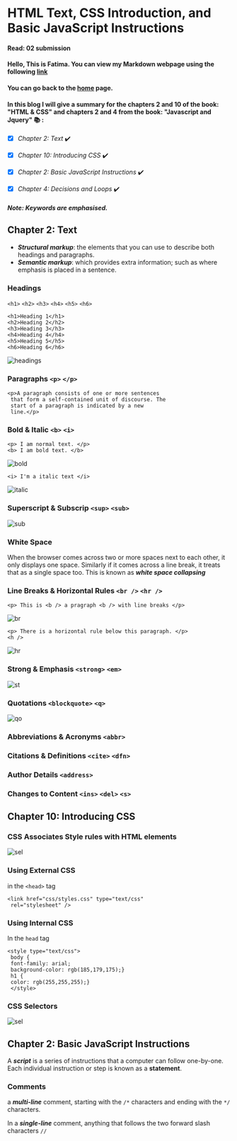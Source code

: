 # HTML Text, CSS Introduction, and Basic JavaScript Instructions
#### Read: 02 submission 

#### Hello, This is Fatima. You can view my Markdown webpage using the following [link](https://fati-ma.github.io/201-reading-notes/class-02)
#### You can go back to the [home](https://fati-ma.github.io/201-reading-notes/) page.

#### In this blog I will give a summary for the chapters 2 and 10 of the book: "HTML & CSS" and chapters 2 and 4 from the book: "Javascript and Jquery" :books: :

- [x] *Chapter 2: Text* ✔️
- [x] *Chapter 10: Introducing CSS* ✔️
- [x] *Chapter 2: Basic JavaScript Instructions* ✔️
- [x] *Chapter 4: Decisions and Loops* ✔️


##### Note: Keywords are emphasised.

## Chapter 2: Text

- ***Structural markup***: the elements that you can use to
describe both headings and paragraphs. 
- ***Semantic markup***: which provides extra information; such
as where emphasis is placed in a sentence.

### Headings 

`<h1>` `<h2>` `<h3>` `<h4>` `<h5>` `<h6>`

```
<h1>Heading 1</h1>
<h2>Heading 2</h2>
<h3>Heading 3</h3>
<h4>Heading 4</h4>
<h5>Heading 5</h5>
<h6>Heading 6</h6>
```
![headings](https://www.schudio.com/wp-content/uploads/2016/10/html-headings.png)

### Paragraphs `<p>` `</p>`

```
<p>A paragraph consists of one or more sentences
 that form a self-contained unit of discourse. The
 start of a paragraph is indicated by a new
 line.</p>
 ```
 
 ### Bold & Italic `<b>` `<i>`
 
 ```
 <p> I am normal text. </p>
 <b> I am bold text. </b>
 ```
 
 ![bold](https://i1.wp.com/codewithrasbin.com/wp-content/uploads/2019/12/bold.jpg?resize=253%2C156&ssl=1)
 
 ```
 <i> I'm a italic text </i>
 ```
 
 ![italic](https://computerhindinotes.com/wp-content/uploads/2018/01/italic-1-e1516782735533.png)
 
 ### Superscript & Subscrip `<sup>` `<sub>`
 
 ![sub](https://media.geeksforgeeks.org/wp-content/uploads/Screen-Shot-2017-11-07-at-1.47.12-PM.png)
 
 ### White Space
 
When the browser comes across
two or more spaces next to each
other, it only displays one space.
Similarly if it comes across a line
break, it treats that as a single
space too. This is known as
***white space collapsing***

### Line Breaks & Horizontal Rules `<br />`  `<hr />`

```
<p> This is <b /> a pragraph <b /> with line breaks </p>
```
![br](https://2.bp.blogspot.com/-kCW3h8n6naw/V4SGpLgHa3I/AAAAAAAAABY/FJaZA3pOpNE8l7y8xrpL7SCH6sRgcs02QCLcB/s1600/br.png)

```
<p> There is a horizontal rule below this paragraph. </p>
<h />
```
![hr](https://media.geeksforgeeks.org/wp-content/uploads/Screen-Shot-2018-09-27-at-4.31.37-AM.png)

### Strong & Emphasis `<strong>` `<em>`

![st](https://lh3.googleusercontent.com/proxy/zmaxTfWNafuAvR2KPPlxOGS1RYS4GPF3a_n1ixdHadJjk3NWvWNFhIVXbeUB_d9WD0qSV45H60j3EGcl-VHlEObjYzE)

### Quotations `<blockquote>`  `<q>`

![qo](https://abhilashraj.com/wp-content/uploads/2013/02/abhi_quote_2.png)

### Abbreviations & Acronyms `<abbr> `

### Citations & Definitions `<cite>`  `<dfn>`

### Author Details `<address> `

### Changes to Content `<ins>`  `<del>`  `<s>`


## Chapter 10: Introducing CSS

### CSS Associates Style rules with HTML elements

![sel](https://miro.medium.com/max/3840/1*naFDyXh9iGtmvNRhhFY-og.png)

### Using External CSS

in the `<head>` tag

```
<link href="css/styles.css" type="text/css"
 rel="stylesheet" />
 ```
 
 ### Using Internal CSS

In the `head` tag

```
<style type="text/css">
 body {
 font-family: arial;
 background-color: rgb(185,179,175);}
 h1 {
 color: rgb(255,255,255);}
 </style>
 ```
 
 ### CSS Selectors
 
 ![sel](https://i2.sitepoint.com/graphics/csstable1.gif)


## Chapter 2: Basic JavaScript Instructions

A ***script*** is a series of instructions that a computer can follow one-by-one.
Each individual instruction or step is known as a **statement**. 

### Comments 

a ***multi-line*** comment, starting with
the `/*` characters and ending with the `*/` characters. 

In a ***single-line*** comment, anything that follows the
two forward slash characters `//`





 
